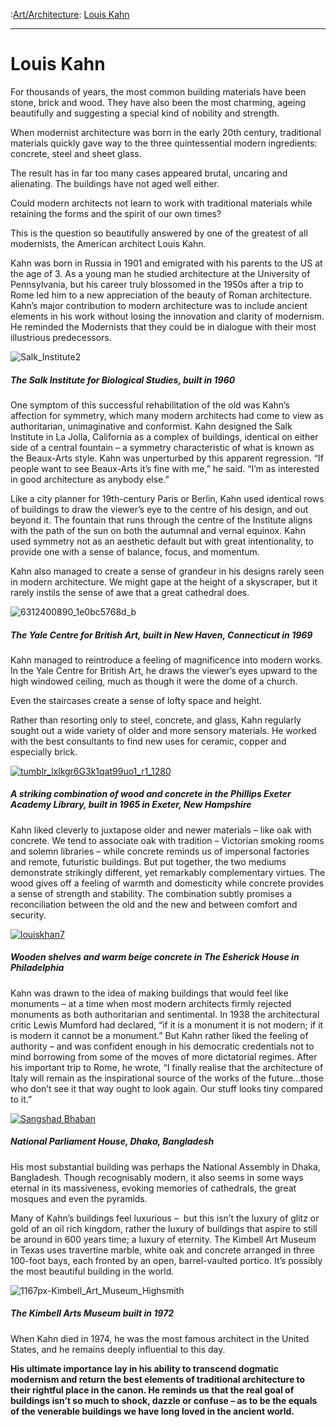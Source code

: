 :[Art/Architecture](https://www.theschooloflife.com/thebookoflife/category/leisure/artarchitecture/): [Louis Kahn](https://www.theschooloflife.com/thebookoflife/the-great-architects-louis-kahn/)

* * *

# Louis Kahn

For thousands of years, the most common building materials have been stone, brick and wood. They have also been the most charming, ageing beautifully and suggesting a special kind of nobility and strength.

When modernist architecture was born in the early 20th century, traditional materials quickly gave way to the three quintessential modern ingredients: concrete, steel and sheet glass.

The result has in far too many cases appeared brutal, uncaring and alienating. The buildings have not aged well either.

Could modern architects not learn to work with traditional materials while retaining the forms and the spirit of our own times?

This is the question so beautifully answered by one of the greatest of all modernists, the American architect Louis Kahn.

Kahn was born in Russia in 1901 and emigrated with his parents to the US at the age of 3. As a young man he studied architecture at the University of Pennsylvania, but his career truly blossomed in the 1950s after a trip to Rome led him to a new appreciation of the beauty of Roman architecture. Kahn’s major contribution to modern architecture was to include ancient elements in his work without losing the innovation and clarity of modernism. He reminded the Modernists that they could be in dialogue with their most illustrious predecessors.

![Salk_Institute2](https://www.theschooloflife.com/thebookoflife/wp-content/uploads/2014/10/Salk_Institute2.jpg)

##### The Salk Institute for Biological Studies, built in 1960

One symptom of this successful rehabilitation of the old was Kahn’s affection for symmetry, which many modern architects had come to view as authoritarian, unimaginative and conformist. Kahn designed the Salk Institute in La Jolla, California as a complex of buildings, identical on either side of a central fountain – a symmetry characteristic of what is known as the Beaux-Arts style. Kahn was unperturbed by this apparent regression. “If people want to see Beaux-Arts it’s fine with me,” he said. “I’m as interested in good architecture as anybody else.”

Like a city planner for 19th-century Paris or Berlin, Kahn used identical rows of buildings to draw the viewer’s eye to the centre of his design, and out beyond it. The fountain that runs through the centre of the Institute aligns with the path of the sun on both the autumnal and vernal equinox. Kahn used symmetry not as an aesthetic default but with great intentionality, to provide one with a sense of balance, focus, and momentum.

Kahn also managed to create a sense of grandeur in his designs rarely seen in modern architecture. We might gape at the height of a skyscraper, but it rarely instils the sense of awe that a great cathedral does.

![6312400890_1e0bc5768d_b](https://www.theschooloflife.com/thebookoflife/wp-content/uploads/2014/10/6312400890_1e0bc5768d_b.jpg)

##### The Yale Centre for British Art, built in New Haven, Connecticut in 1969

Kahn managed to reintroduce a feeling of magnificence into modern works. In the Yale Centre for British Art, he draws the viewer’s eyes upward to the high windowed ceiling, much as though it were the dome of a church.

Even the staircases create a sense of lofty space and height.

Rather than resorting only to steel, concrete, and glass, Kahn regularly sought out a wide variety of older and more sensory materials. He worked with the best consultants to find new uses for ceramic, copper and especially brick.

[![tumblr_lxlkgr6G3k1qat99uo1_r1_1280](https://www.theschooloflife.com/thebookoflife/wp-content/uploads/2014/11/tumblr_lxlkgr6G3k1qat99uo1_r1_1280.jpg)](http://www.thebookoflife.org/wp-content/uploads/2014/11/tumblr_lxlkgr6G3k1qat99uo1_r1_1280.jpg)

##### A striking combination of wood and concrete in the Phillips Exeter Academy Library, built in 1965 in Exeter, New Hampshire

Kahn liked cleverly to juxtapose older and newer materials – like oak with concrete. We tend to associate oak with tradition – Victorian smoking rooms and solemn libraries – while concrete reminds us of impersonal factories and remote, futuristic buildings. But put together, the two mediums demonstrate strikingly different, yet remarkably complementary virtues. The wood gives off a feeling of warmth and domesticity while concrete provides a sense of strength and stability. The combination subtly promises a reconciliation between the old and the new and between comfort and security.

[![louiskhan7](https://www.theschooloflife.com/thebookoflife/wp-content/uploads/2014/11/louiskhan7.jpg)](http://www.thebookoflife.org/wp-content/uploads/2014/11/louiskhan7.jpg)

##### Wooden shelves and warm beige concrete in The Esherick House in Philadelphia

Kahn was drawn to the idea of making buildings that would feel like monuments – at a time when most modern architects firmly rejected monuments as both authoritarian and sentimental. In 1938 the architectural critic Lewis Mumford had declared, “if it is a monument it is not modern; if it is modern it cannot be a monument.” But Kahn rather liked the feeling of authority – and was confident enough in his democratic credentials not to mind borrowing from some of the moves of more dictatorial regimes. After his important trip to Rome, he wrote, “I finally realise that the architecture of Italy will remain as the inspirational source of the works of the future…those who don’t see it that way ought to look again. Our stuff looks tiny compared to it.”

[![Sangshad Bhaban](https://www.theschooloflife.com/thebookoflife/wp-content/uploads/2014/11/5936038912_e7a109d48d_z.jpg)](http://www.thebookoflife.org/wp-content/uploads/2014/11/5936038912_e7a109d48d_z.jpg)

##### National Parliament House, Dhaka, Bangladesh

His most substantial building was perhaps the National Assembly in Dhaka, Bangladesh. Though recognisably modern, it also seems in some ways eternal in its massiveness, evoking memories of&nbsp;cathedrals, the great mosques and even the pyramids.

Many of Kahn’s buildings feel luxurious – &nbsp;but this isn’t the luxury of glitz or gold of an oil rich kingdom, rather the luxury of buildings that aspire to still be around in 600 years time; a luxury of eternity. The Kimbell Art Museum in Texas uses travertine marble, white oak and concrete arranged in three 100-foot bays, each fronted by an open, barrel-vaulted portico. It’s possibly the most beautiful building in the world.

![1167px-Kimbell_Art_Museum_Highsmith](https://www.theschooloflife.com/thebookoflife/wp-content/uploads/2014/10/1167px-Kimbell_Art_Museum_Highsmith.jpg)

##### The Kimbell Arts Museum built in 1972

When Kahn died in 1974, he was the most famous architect in the United States, and he remains deeply influential to this day.

**His ultimate importance lay in his ability to transcend dogmatic modernism and return the best elements of traditional architecture to their rightful place in the canon. He reminds us that the real goal of buildings isn’t so much to shock, dazzle or confuse – as to be the equals of the venerable buildings we have long loved in the ancient world.**
